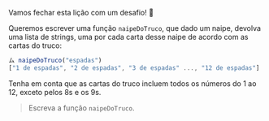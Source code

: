 Vamos fechar esta lição com um desafio! :muscle:

Queremos escrever uma função `naipeDoTruco`, que dado um naipe, devolva uma lista de strings, uma por cada carta desse naipe de acordo com as cartas do truco:

``` javascript
ム naipeDoTruco("espadas")
["1 de espadas", "2 de espadas", "3 de espadas" ..., "12 de espadas"]
```

Tenha em conta que as cartas do truco incluem todos os números do 1 ao 12, exceto pelos 8s e os 9s.

> Escreva a função `naipeDoTruco`.
